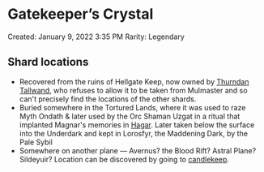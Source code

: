 # Gatekeeper’s Crystal

Created: January 9, 2022 3:35 PM
Rarity: Legendary

## Shard locations

- Recovered from the ruins of Hellgate Keep, now owned by [Thurndan Tallwand](../../Characters/Thurndan%20Tallwand/%21index.md), who refuses to allow it to be taken from Mulmaster and so can't precisely find the locations of the other shards.
- Buried somewhere in the Tortured Lands, where it was used to raze Myth Ondath & later used by the Orc Shaman Uzgat in a ritual that implanted Magnar's memories in [Hagar](../../pcs/hagar-bloodrop.md). Later taken below the surface into the Underdark and kept in Lorosfyr, the Maddening Dark, by the Pale Sybil
- Somewhere on another plane — Avernus? the Blood Rift? Astral Plane? Sildeyuir? Location can be discovered by going to [candlekeep](../../adventures/candlekeep.md).